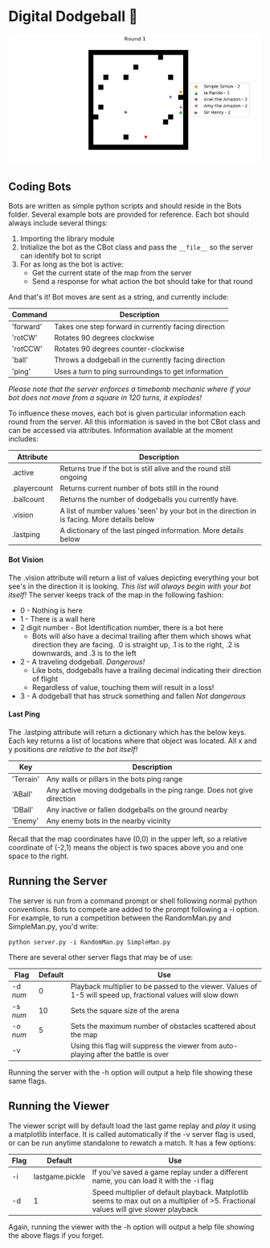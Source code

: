 # Digital Dodgeball :running:

![Animation Gif](anim.gif)

## Coding Bots
Bots are written as simple python scripts and should reside in the Bots folder. Several example bots are provided for reference. Each bot should always include several things:
  1. Importing the library module
  2. Initialize the bot as the CBot class and pass the ```__file__``` so the server can identify bot to script
  3. For as long as the bot is active:
     * Get the current state of the map from the server
	 * Send a response for what action the bot should take for that round

And that's it! Bot moves are sent as a string, and currently include:

  Command | Description
  --- | ---
  'forward' | Takes one step forward in currently facing direction
  'rotCW' | Rotates 90 degrees clockwise
  'rotCCW' | Rotates 90 degrees counter-clockwise
  'ball' | Throws a dodgeball in the currently facing direction
  'ping' | Uses a turn to ping surroundings to get information

*Please note that the server enforces a timebomb mechanic where if your bot does not move from a square in 120 turns, it explodes!*

To influence these moves, each bot is given particular information each round from the server. All this information is saved in the bot CBot class and can be accessed via attributes. Information available at the moment includes:

  Attribute | Description
  --- | ---
  .active | Returns true if the bot is still alive and the round still ongoing
  .playercount | Returns current number of bots still in the round
  .ballcount | Returns the number of dodgeballs you currently have.
  .vision | A list of number values 'seen' by your bot in the direction in is facing. More details below
  .lastping | A dictionary of the last pinged information. More details below

#### Bot Vision
The .vision attribute will return a list of values depicting everything your bot see's in the direction it is looking. *This list will always begin with your bot itself!* The server keeps track of the map in the following fashion:
  * 0 - Nothing is here
  * 1 - There is a wall here
  * 2 digit number - Bot Identification number, there is a bot here
    * Bots will also have a decimal trailing after them which shows what direction they are facing. .0 is straight up, .1 is to the right, .2 is downwards, and .3 is to the left
  * 2 - A traveling dodgeball. *Dangerous!*
    * Like bots, dodgeballs have a trailing decimal indicating their direction of flight
	* Regardless of value, touching them will result in a loss!
  * 3 - A dodgeball that has struck something and fallen *Not dangerous*

#### Last Ping
The .lastping attribute will return a dictionary which has the below keys. Each key returns a list of locations where that object was located. All x and y positions *are relative to the bot itself!*

Key | Description
  --- | ---
  'Terrain' | Any walls or pillars in the bots ping range
  'ABall' | Any active moving dodgeballs in the ping range. Does not give direction
  'DBall' | Any inactive or fallen dodgeballs on the ground nearby
  'Enemy' | Any enemy bots in the nearby vicinity

Recall that the map coordinates have (0,0) in the upper left, so a relative coordinate of (-2,1) means the object is two spaces above you and one space to the right.

## Running the Server
The server is run from a command prompt or shell following normal python conventions. Bots to compete are added to the prompt following a -i option. For example, to run a competition between the RandomMan.py and SimpleMan.py, you'd write:
```Shell
python server.py -i RandomMan.py SimpleMan.py
```
There are several other server flags that may be of use:

  Flag | Default | Use
  --- | --- | ---
  -d *num* | 0 | Playback multiplier to be passed to the viewer. Values of 1-5 will speed up, fractional values will slow down
  -s *num* | 10 | Sets the square size of the arena
  -o *num* | 5 | Sets the maximum number of obstacles scattered about the map
  -v | | Using this flag will suppress the viewer from auto-playing after the battle is over

Running the server with the -h option will output a help file showing these same flags.

## Running the Viewer
The viewer script will by default load the last game replay and _play_ it using a matplotlib interface. It is called automatically if the -v server flag is used, or can be run anytime standalone to rewatch a match. It has a few options:

Flag | Default | Use
--- | --- | ---
-i | lastgame.pickle | If you've saved a game replay under a different name, you can load it with the -i flag
-d | 1 | Speed multiplier of default playback. Matplotlib seems to max out on a multiplier of >5. Fractional values will give slower playback

Again, running the viewer with the -h option will output a help file showing the above flags if you forget.
